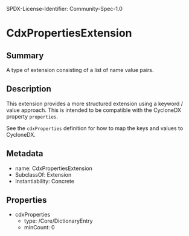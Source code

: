 SPDX-License-Identifier: Community-Spec-1.0
# CdxPropertiesExtension

## Summary
A type of extension consisting of a list of name value pairs.

## Description
This extension provides a more structured extension using a keyword / value approach.
This is intended to be compatible with the CycloneDX property `properties`.

See the `cdxProperties` definition for how to map the keys and values to CycloneDX.

## Metadata
- name: CdxPropertiesExtension
- SubclassOf: Extension
- Instantiability: Concrete

## Properties
- cdxProperties
  - type: /Core/DictionaryEntry
  - minCount: 0
